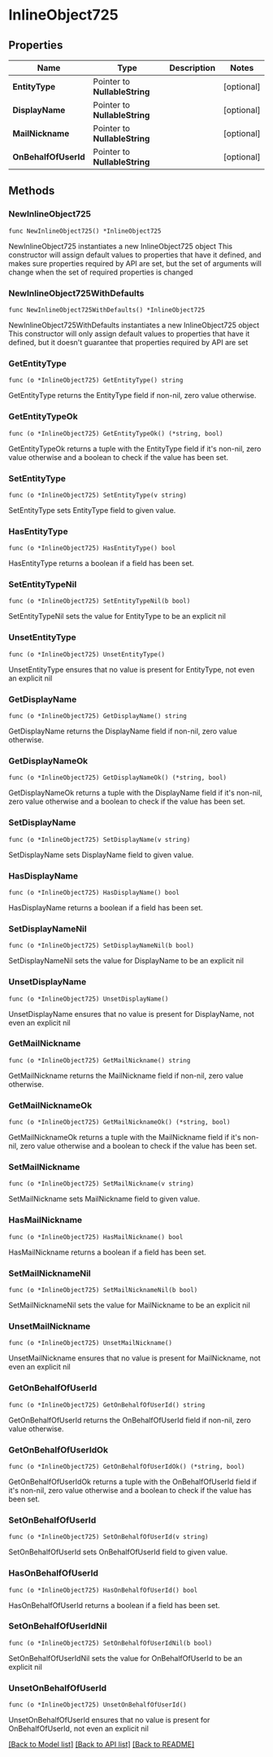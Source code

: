 # InlineObject725

## Properties

Name | Type | Description | Notes
------------ | ------------- | ------------- | -------------
**EntityType** | Pointer to **NullableString** |  | [optional] 
**DisplayName** | Pointer to **NullableString** |  | [optional] 
**MailNickname** | Pointer to **NullableString** |  | [optional] 
**OnBehalfOfUserId** | Pointer to **NullableString** |  | [optional] 

## Methods

### NewInlineObject725

`func NewInlineObject725() *InlineObject725`

NewInlineObject725 instantiates a new InlineObject725 object
This constructor will assign default values to properties that have it defined,
and makes sure properties required by API are set, but the set of arguments
will change when the set of required properties is changed

### NewInlineObject725WithDefaults

`func NewInlineObject725WithDefaults() *InlineObject725`

NewInlineObject725WithDefaults instantiates a new InlineObject725 object
This constructor will only assign default values to properties that have it defined,
but it doesn't guarantee that properties required by API are set

### GetEntityType

`func (o *InlineObject725) GetEntityType() string`

GetEntityType returns the EntityType field if non-nil, zero value otherwise.

### GetEntityTypeOk

`func (o *InlineObject725) GetEntityTypeOk() (*string, bool)`

GetEntityTypeOk returns a tuple with the EntityType field if it's non-nil, zero value otherwise
and a boolean to check if the value has been set.

### SetEntityType

`func (o *InlineObject725) SetEntityType(v string)`

SetEntityType sets EntityType field to given value.

### HasEntityType

`func (o *InlineObject725) HasEntityType() bool`

HasEntityType returns a boolean if a field has been set.

### SetEntityTypeNil

`func (o *InlineObject725) SetEntityTypeNil(b bool)`

 SetEntityTypeNil sets the value for EntityType to be an explicit nil

### UnsetEntityType
`func (o *InlineObject725) UnsetEntityType()`

UnsetEntityType ensures that no value is present for EntityType, not even an explicit nil
### GetDisplayName

`func (o *InlineObject725) GetDisplayName() string`

GetDisplayName returns the DisplayName field if non-nil, zero value otherwise.

### GetDisplayNameOk

`func (o *InlineObject725) GetDisplayNameOk() (*string, bool)`

GetDisplayNameOk returns a tuple with the DisplayName field if it's non-nil, zero value otherwise
and a boolean to check if the value has been set.

### SetDisplayName

`func (o *InlineObject725) SetDisplayName(v string)`

SetDisplayName sets DisplayName field to given value.

### HasDisplayName

`func (o *InlineObject725) HasDisplayName() bool`

HasDisplayName returns a boolean if a field has been set.

### SetDisplayNameNil

`func (o *InlineObject725) SetDisplayNameNil(b bool)`

 SetDisplayNameNil sets the value for DisplayName to be an explicit nil

### UnsetDisplayName
`func (o *InlineObject725) UnsetDisplayName()`

UnsetDisplayName ensures that no value is present for DisplayName, not even an explicit nil
### GetMailNickname

`func (o *InlineObject725) GetMailNickname() string`

GetMailNickname returns the MailNickname field if non-nil, zero value otherwise.

### GetMailNicknameOk

`func (o *InlineObject725) GetMailNicknameOk() (*string, bool)`

GetMailNicknameOk returns a tuple with the MailNickname field if it's non-nil, zero value otherwise
and a boolean to check if the value has been set.

### SetMailNickname

`func (o *InlineObject725) SetMailNickname(v string)`

SetMailNickname sets MailNickname field to given value.

### HasMailNickname

`func (o *InlineObject725) HasMailNickname() bool`

HasMailNickname returns a boolean if a field has been set.

### SetMailNicknameNil

`func (o *InlineObject725) SetMailNicknameNil(b bool)`

 SetMailNicknameNil sets the value for MailNickname to be an explicit nil

### UnsetMailNickname
`func (o *InlineObject725) UnsetMailNickname()`

UnsetMailNickname ensures that no value is present for MailNickname, not even an explicit nil
### GetOnBehalfOfUserId

`func (o *InlineObject725) GetOnBehalfOfUserId() string`

GetOnBehalfOfUserId returns the OnBehalfOfUserId field if non-nil, zero value otherwise.

### GetOnBehalfOfUserIdOk

`func (o *InlineObject725) GetOnBehalfOfUserIdOk() (*string, bool)`

GetOnBehalfOfUserIdOk returns a tuple with the OnBehalfOfUserId field if it's non-nil, zero value otherwise
and a boolean to check if the value has been set.

### SetOnBehalfOfUserId

`func (o *InlineObject725) SetOnBehalfOfUserId(v string)`

SetOnBehalfOfUserId sets OnBehalfOfUserId field to given value.

### HasOnBehalfOfUserId

`func (o *InlineObject725) HasOnBehalfOfUserId() bool`

HasOnBehalfOfUserId returns a boolean if a field has been set.

### SetOnBehalfOfUserIdNil

`func (o *InlineObject725) SetOnBehalfOfUserIdNil(b bool)`

 SetOnBehalfOfUserIdNil sets the value for OnBehalfOfUserId to be an explicit nil

### UnsetOnBehalfOfUserId
`func (o *InlineObject725) UnsetOnBehalfOfUserId()`

UnsetOnBehalfOfUserId ensures that no value is present for OnBehalfOfUserId, not even an explicit nil

[[Back to Model list]](../README.md#documentation-for-models) [[Back to API list]](../README.md#documentation-for-api-endpoints) [[Back to README]](../README.md)


